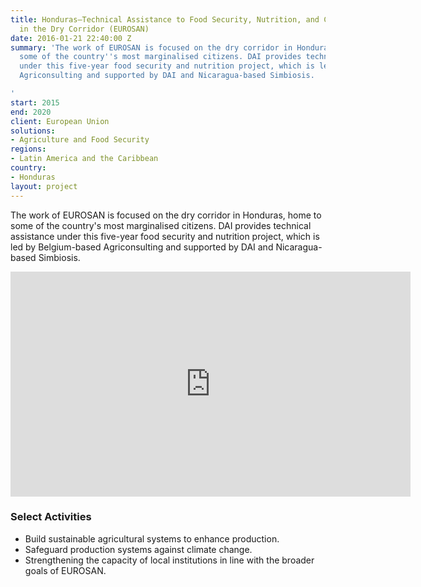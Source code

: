 ```yaml
---
title: Honduras—Technical Assistance to Food Security, Nutrition, and Climate Resilience
  in the Dry Corridor (EUROSAN)
date: 2016-01-21 22:40:00 Z
summary: 'The work of EUROSAN is focused on the dry corridor in Honduras, home to
  some of the country''s most marginalised citizens. DAI provides technical assistance
  under this five-year food security and nutrition project, which is led by Belgium-based
  Agriconsulting and supported by DAI and Nicaragua-based Simbiosis.

'
start: 2015
end: 2020
client: European Union
solutions:
- Agriculture and Food Security
regions:
- Latin America and the Caribbean
country:
- Honduras
layout: project
---
```


The work of EUROSAN is focused on the dry corridor in Honduras, home to some of the country's most marginalised citizens. DAI provides technical assistance under this five-year food security and nutrition project, which is led by Belgium-based Agriconsulting and supported by DAI and Nicaragua-based Simbiosis.

<iframe src="https://player.vimeo.com/video/287454409" width="640" height="360" frameborder="0" allowfullscreen></iframe>

### Select Activities

* Build sustainable agricultural systems to enhance production.
* Safeguard production systems against climate change.
* Strengthening the capacity of local institutions in line with the broader goals of EUROSAN.
